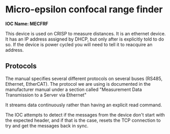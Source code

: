# Micro-epsilon confocal range finder

**IOC Name: MECFRF**

This device is used on CRISP to measure distances. It is an ethernet device. It has an IP address assigned by DHCP, but only after is explicitly told to do so. If the device is power cycled you will need to tell it to reacquire an address.

## Protocols

The manual specifies several different protocols on several buses (RS485, Ethernet, EtherCAT). The protocol we are using is documented in the manufacturer manual under a section called "Measurement Data Transmission to a Server via Ethernet"

It streams data continuously rather than having an explicit read command.

The IOC attempts to detect if the messages from the device don't start with the expected header, and if that is the case, resets the TCP connection to try and get the messages back in sync.